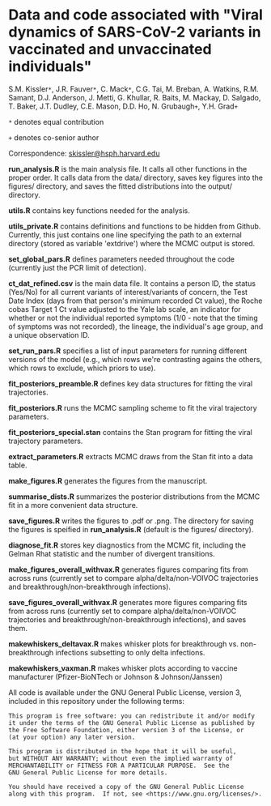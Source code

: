 # Data and code associated with "Viral dynamics of SARS-CoV-2 variants in vaccinated and unvaccinated individuals"
S.M. Kissler`*`, J.R. Fauver`*`, C. Mack`*`, C.G. Tai, M. Breban, A. Watkins, R.M. Samant, D.J. Anderson, J. Metti, G. Khullar, R. Baits, M. Mackay, D. Salgado, T. Baker, J.T. Dudley, C.E. Mason, D.D. Ho, N. Grubaugh`+`, Y.H. Grad`+`

`*` denotes equal contribution

`+` denotes co-senior author

Correspondence: skissler@hsph.harvard.edu

__run_analysis.R__ is the main analysis file. It calls all other functions in the proper order. It calls data from the data/ directory, saves key figures into the figures/ directory, and saves the fitted distributions into the output/ directory. 

__utils.R__ contains key functions needed for the analysis. 

__utils_private.R__ contains definitions and functions to be hidden from Github. Currently, this just contains one line specifying the path to an external directory (stored as variable 'extdrive') where the MCMC output is stored.  

__set_global_pars.R__ defines parameters needed throughout the code (currently just the PCR limit of detection). 

__ct_dat_refined.csv__ is the main data file. It contains a person ID, the status (Yes/No) for all current variants of interest/variants of concern, the Test Date Index (days from that person's minimum recorded Ct value), the Roche cobas Target 1 Ct value adjusted to the Yale lab scale, an indicator for whether or not the individual reported symptoms (1/0 - note that the timing of symptoms was not recorded), the lineage, the individual's age group, and a unique observation ID.

__set_run_pars.R__ specifies a list of input parameters for running different versions of the model (e.g., which rows we're contrasting agains the others, which rows to exclude, which priors to use).

__fit_posteriors_preamble.R__ defines key data structures for fitting the viral trajectories.

__fit_posteriors.R__ runs the MCMC sampling scheme to fit the viral trajectory parameters.

__fit_posteriors_special.stan__ contains the Stan program for fitting the viral trajectory parameters. 

__extract_parameters.R__ extracts MCMC draws from the Stan fit into a data table. 

__make_figures.R__ generates the figures from the manuscript. 

__summarise_dists.R__ summarizes the posterior distributions from the MCMC fit in a more convenient data structure. 

__save_figures.R__ writes the figures to .pdf or .png. The directory for saving the figures is speified in __run_analysis.R__ (default is the figures/ directory). 

__diagnose_fit.R__ stores key diagnostics from the MCMC fit, including the Gelman Rhat statistic and the number of divergent transitions. 

__make_figures_overall_withvax.R__ generates figures comparing fits from across runs (currently set to compare alpha/delta/non-VOIVOC trajectories and breakthrough/non-breakthrough infections).

__save_figures_overall_withvax.R__ generates more figures comparing fits from across runs (currently set to compare alpha/delta/non-VOIVOC trajectories and breakthrough/non-breakthrough infections), and saves them.

__makewhiskers_deltavax.R__ makes whisker plots for breakthrough vs. non-breakthrough infections subsetting to only delta infections. 

__makewhiskers_vaxman.R__ makes whisker plots according to vaccine manufacturer (Pfizer-BioNTech or Johnson & Johnson/Janssen)


All code is available under the GNU General Public License, version 3, included in this repository under the following terms: 

    This program is free software: you can redistribute it and/or modify
    it under the terms of the GNU General Public License as published by
    the Free Software Foundation, either version 3 of the License, or
    (at your option) any later version.

    This program is distributed in the hope that it will be useful,
    but WITHOUT ANY WARRANTY; without even the implied warranty of
    MERCHANTABILITY or FITNESS FOR A PARTICULAR PURPOSE.  See the
    GNU General Public License for more details.

    You should have received a copy of the GNU General Public License
    along with this program.  If not, see <https://www.gnu.org/licenses/>.

